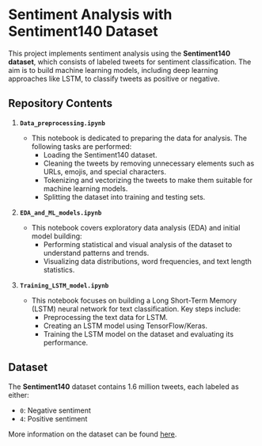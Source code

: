 # Sentiment Analysis with Sentiment140 Dataset

This project implements sentiment analysis using the **Sentiment140 dataset**, which consists of labeled tweets for sentiment classification. The aim is to build machine learning models, including deep learning approaches like LSTM, to classify tweets as positive or negative.

## Repository Contents

1. **`Data_preprocessing.ipynb`**  
    - This notebook is dedicated to preparing the data for analysis. The following tasks are performed:
        - Loading the Sentiment140 dataset.
        - Cleaning the tweets by removing unnecessary elements such as URLs, emojis, and special characters.
        - Tokenizing and vectorizing the tweets to make them suitable for machine learning models.
        - Splitting the dataset into training and testing sets.

2. **`EDA_and_ML_models.ipynb`**  
    - This notebook covers exploratory data analysis (EDA) and initial model building:
        - Performing statistical and visual analysis of the dataset to understand patterns and trends.
        - Visualizing data distributions, word frequencies, and text length statistics.

3. **`Training_LSTM_model.ipynb`**  
    - This notebook focuses on building a Long Short-Term Memory (LSTM) neural network for text classification. Key steps include:
        - Preprocessing the text data for LSTM.
        - Creating an LSTM model using TensorFlow/Keras.
        - Training the LSTM model on the dataset and evaluating its performance.

## Dataset

The **Sentiment140** dataset contains 1.6 million tweets, each labeled as either:
- `0`: Negative sentiment
- `4`: Positive sentiment

More information on the dataset can be found [here](https://www.kaggle.com/datasets/kazanova/sentiment140).
